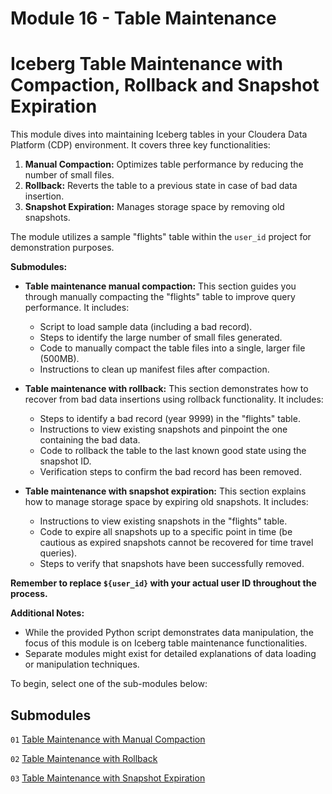 # Module 16 - Table Maintenance

# Iceberg Table Maintenance with Compaction, Rollback and Snapshot Expiration

This module dives into maintaining Iceberg tables in your Cloudera Data Platform (CDP) environment. It covers three key functionalities:

1. **Manual Compaction:** Optimizes table performance by reducing the number of small files.
2. **Rollback:** Reverts the table to a previous state in case of bad data insertion.
3. **Snapshot Expiration:** Manages storage space by removing old snapshots.

The module utilizes a sample "flights" table within the `user_id` project for demonstration purposes.

**Submodules:**

- **Table maintenance manual compaction:** This section guides you through manually compacting the "flights" table to improve query performance. It includes:
    
    - Script to load sample data (including a bad record).
    - Steps to identify the large number of small files generated.
    - Code to manually compact the table files into a single, larger file (500MB).
    - Instructions to clean up manifest files after compaction.
- **Table maintenance with rollback:** This section demonstrates how to recover from bad data insertions using rollback functionality. It includes:
    
    - Steps to identify a bad record (year 9999) in the "flights" table.
    - Instructions to view existing snapshots and pinpoint the one containing the bad data.
    - Code to rollback the table to the last known good state using the snapshot ID.
    - Verification steps to confirm the bad record has been removed.
- **Table maintenance with snapshot expiration:** This section explains how to manage storage space by expiring old snapshots. It includes:
    
    - Instructions to view existing snapshots in the "flights" table.
    - Code to expire all snapshots up to a specific point in time (be cautious as expired snapshots cannot be recovered for time travel queries).
    - Steps to verify that snapshots have been successfully removed.

**Remember to replace `${user_id}` with your actual user ID throughout the process.**

**Additional Notes:**

- While the provided Python script demonstrates data manipulation, the focus of this module is on Iceberg table maintenance functionalities.
- Separate modules might exist for detailed explanations of data loading or manipulation techniques.

To begin, select one of the sub-modules below:

## Submodules

`01` [Table Maintenance with Manual Compaction](01_table_maintenance_manual_compaction.md)

`02` [Table Maintenance with Rollback](02_table_maintenance_rollback.md)

`03` [Table Maintenance with Snapshot Expiration](03_table_maintenance_snapshot_expiration.md)
